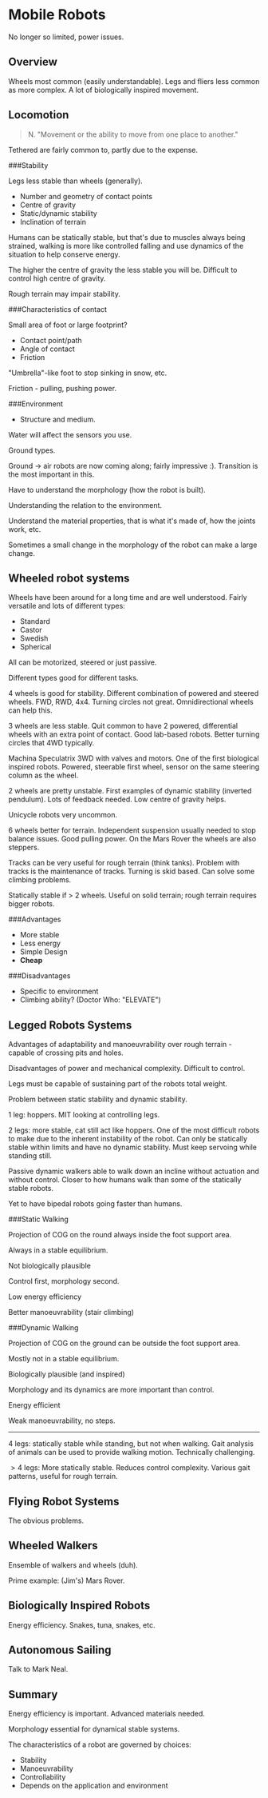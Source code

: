 Mobile Robots
=============

No longer so limited, power issues.


Overview
--------

Wheels most common (easily understandable). Legs and fliers less common as more complex. A lot of biologically inspired movement.


Locomotion
----------

> N. "Movement or the ability to move from one place to another."

Tethered are fairly common to, partly due to the expense.

###Stability

Legs less stable than wheels (generally).

* Number and geometry of contact points
* Centre of gravity
* Static/dynamic stability
* Inclination of terrain

Humans can be statically stable, but that's due to muscles always being strained, walking is more like controlled falling and use dynamics of the situation to help conserve energy.

The higher the centre of gravity the less stable you will be. Difficult to control high centre of gravity.

Rough terrain may impair stability.


###Characteristics of contact

Small area of foot or large footprint?

* Contact point/path
* Angle of contact
* Friction

"Umbrella"-like foot to stop sinking in snow, etc.

Friction - pulling, pushing power.


###Environment

* Structure and medium.

Water will affect the sensors you use.

Ground types.

Ground -> air robots are now coming along; fairly impressive :). Transition is the most important in this.

Have to understand the morphology (how the robot is built).

Understanding the relation to the environment.

Understand the material properties, that is what it's made of, how the joints work, etc.

Sometimes a small change in the morphology of the robot can make a large change.


Wheeled robot systems
---------------------

Wheels have been around for a long time and are well understood. Fairly versatile and lots of different types:

* Standard
* Castor
* Swedish
* Spherical

All can be motorized, steered or just passive.

Different types good for different tasks.

4 wheels is good for stability. Different combination of powered and steered wheels. FWD, RWD, 4x4. Turning circles not great. Omnidirectional wheels can help this.

3 wheels are less stable. Quit common to have 2 powered, differential wheels with an extra point of contact. Good lab-based robots. Better turning circles that 4WD typically. 

Machina Speculatrix 3WD with valves and motors. One of the first biological inspired robots. Powered, steerable first wheel, sensor on the same steering column as the wheel.

2 wheels are pretty unstable. First examples of dynamic stability (inverted pendulum). Lots of feedback needed. Low centre of gravity helps.

Unicycle robots very uncommon.

6 wheels better for terrain. Independent suspension usually needed to stop balance issues. Good pulling power. On the Mars Rover the wheels are also steppers. 

Tracks can be very useful for rough terrain (think tanks). Problem with tracks is the maintenance of tracks. Turning is skid based. Can solve some climbing problems.

Statically stable if $\gt$ 2 wheels. Useful on solid terrain; rough terrain requires bigger robots.


###Advantages

* More stable
* Less energy
* Simple Design
* **Cheap**


###Disadvantages

* Specific to environment
* Climbing ability? (Doctor Who: "ELEVATE")


Legged Robots Systems
---------------------

Advantages of adaptability and manoeuvrability over rough terrain - capable of crossing pits and holes.

Disadvantages of power and mechanical complexity. Difficult to control.

Legs must be capable of sustaining part of the robots total weight.

Problem between static stability and dynamic stability.

1 leg: hoppers. MIT looking at controlling legs.

2 legs: more stable, cat still act like hoppers. One of the most difficult robots to make due to the inherent instability of the robot. Can only be statically stable within limits and have no dynamic stability. Must keep servoing while standing still.

Passive dynamic walkers able to walk down an incline without actuation and without control. Closer to how humans walk than some of the statically stable robots.

Yet to have bipedal robots going faster than humans.


###Static Walking

Projection of COG on the round always inside the foot support area.

Always in a stable equilibrium.

Not biologically plausible

Control first, morphology second.

Low energy efficiency

Better manoeuvrability (stair climbing)


###Dynamic Walking

Projection of COG on the ground can be outside the foot support area.

Mostly not in a stable equilibrium.

Biologically plausible (and inspired)

Morphology and its dynamics are more important than control.

Energy efficient

Weak manoeuvrability, no steps.



---

4 legs: statically stable while standing, but not when walking. Gait analysis of animals can be used to provide walking motion. Technically challenging.

$\gt 4$ legs: More statically stable. Reduces control complexity. Various gait patterns, useful for rough terrain.


Flying Robot Systems
--------------------

The obvious problems.


Wheeled Walkers
---------------

Ensemble of walkers and wheels (duh).

Prime example: (Jim's) Mars Rover.


Biologically Inspired Robots
----------------------------

Energy efficiency. Snakes, tuna, snakes, etc.


Autonomous Sailing
------------------

Talk to Mark Neal.


Summary
-------

Energy efficiency is important. Advanced materials needed.

Morphology essential for dynamical stable systems.

The characteristics of a robot are governed by choices:

* Stability
* Manoeuvrability
* Controllability
* Depends on the application and environment
